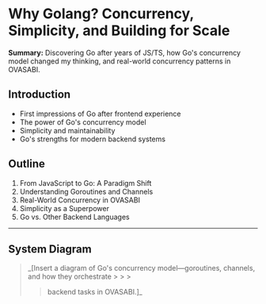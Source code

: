 # Why Golang? Concurrency, Simplicity, and Building for Scale

**Summary:** Discovering Go after years of JS/TS, how Go's concurrency model changed my thinking,
and real-world concurrency patterns in OVASABI.

## Introduction

- First impressions of Go after frontend experience
- The power of Go's concurrency model
- Simplicity and maintainability
- Go's strengths for modern backend systems

## Outline

1. From JavaScript to Go: A Paradigm Shift
2. Understanding Goroutines and Channels
3. Real-World Concurrency in OVASABI
4. Simplicity as a Superpower
5. Go vs. Other Backend Languages

---

## System Diagram

> _[Insert a diagram of Go's concurrency model—goroutines, channels, and how they orchestrate > > >
> > backend tasks in OVASABI.]_
